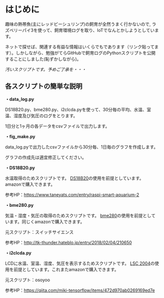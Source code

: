 # はじめに

趣味の熱帯魚(主にレッドビーシュリンプ)の飼育が全然うまく行かないので,
ラズベリーパイ3を使って、飼育環境ログを取り、IoTでなんとかしようとしています。

ネットで探せば、関連する有益な情報はいくらでもであります（リンク貼ってます）。しかしながら、勉強がてらGitHubで飼育ログのPythonスクリプトを公開することにしました(恥ずかしながら)。

*汚いスクリプトです。予めご了承を・・・*

## 各スクリプトの簡単な説明

**・data_log.py**

DS18B20.py、bme280.py、i2clcda.pyを使って、30分毎の平均、水温、室温、湿度及び気圧のログをとります。

1日分と1ヶ月の各データをcsvファイルで出力します。

**・fig_make.py**

data_log.pyで出力したcsvファイルから30分毎、1日毎のグラフを作成します。

グラフの作成先は適宜修正してください。

**・DS18B20.py**

水温取得のためスクリプトです。 [DS18B20][1]の使用を前提としています。amazonで購入できます。
    
参考HP：https://www.taneyats.com/entry/raspi-smart-aquarium-2

[1]:https://www.amazon.co.jp/gp/product/B01DCY9G0K/ref=as_li_qf_asin_il_tl?ie=UTF8&tag=junto918-22&creative=1211&linkCode=as2&creativeASIN=B01DCY9G0K&linkId=d63da8cc97cbcdef0137f46d14494234

**・bme280.py**

気温・湿度・気圧の取得のためスクリプトです。 [bme280][2]の使用を前提としています。同じくamazonで購入できます。
    
元スクリプト：スイッチサイエンス
    
参考HP：http://tk-thunder.hateblo.jp/entry/2018/02/04/210650

[2]:https://www.amazon.co.jp/gp/product/B01M98R905/ref=as_li_qf_asin_il_tl?ie=UTF8&tag=junto918-22&creative=1211&linkCode=as2&creativeASIN=B01M98R905&linkId=b019add497ceb26fd588ea69d38708c3

**・i2clcda.py**

LCDに水温、室温、湿度、気圧を表示するためスクリプトです。 [LSC 2004][3]の使用を前提としています。これまたamazonで購入できます。
    
元スクリプト：osoyoo

参考HP：https://qiita.com/miki-tensorflow/items/472d970ab0269169ed7e

[3]:https://www.amazon.co.jp/gp/product/B01799UUGS/ref=as_li_qf_asin_il_tl?ie=UTF8&tag=junto918-22&creative=1211&linkCode=as2&creativeASIN=B01799UUGS&linkId=856d075efd96361a0373f54453eeda86

